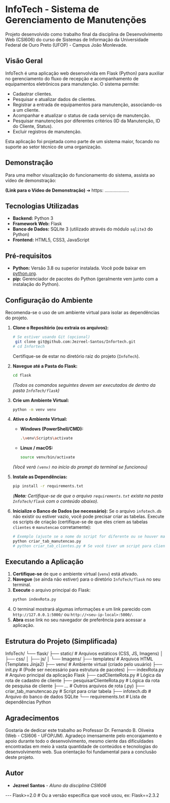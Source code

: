 # InfoTech - Sistema de Gerenciamento de Manutenções

Projeto desenvolvido como trabalho final da disciplina de Desenvolvimento Web (CSI606) do curso de Sistemas de Informação da Universidade Federal de Ouro Preto (UFOP) - Campus João Monlevade.

## Visão Geral

InfoTech é uma aplicação web desenvolvida em Flask (Python) para auxiliar no gerenciamento do fluxo de recepção e acompanhamento de equipamentos eletrônicos para manutenção. O sistema permite:

* Cadastrar clientes.
* Pesquisar e atualizar dados de clientes.
* Registrar a entrada de equipamentos para manutenção, associando-os a um cliente.
* Acompanhar e atualizar o status de cada serviço de manutenção.
* Pesquisar manutenções por diferentes critérios (ID da Manutenção, ID do Cliente, Status).
* Excluir registros de manutenção.

Esta aplicação foi projetada como parte de um sistema maior, focando no suporte ao setor técnico de uma organização.

## Demonstração

Para uma melhor visualização do funcionamento do sistema, assista ao vídeo de demonstração:

**(Link para o Vídeo de Demonstração)** ➔ https: ...................

## Tecnologias Utilizadas

* **Backend:** Python 3
* **Framework Web:** Flask
* **Banco de Dados:** SQLite 3 (utilizado através do módulo `sqlite3` do Python)
* **Frontend:** HTML5, CSS3, JavaScript

## Pré-requisitos

* **Python:** Versão 3.8 ou superior instalada. Você pode baixar em [python.org](https://www.python.org/).
* **pip:** Gerenciador de pacotes do Python (geralmente vem junto com a instalação do Python).

## Configuração do Ambiente

Recomenda-se o uso de um ambiente virtual para isolar as dependências do projeto.

1.  **Clone o Repositório (ou extraia os arquivos):**
    ```bash
    # Se estiver usando Git (opcional)
     git clone git@github.com:Jezreel-Santos/Infortech.git
    # cd Infortech
    ```
    Certifique-se de estar no diretório raiz do projeto (`InfoTech`).

2.  **Navegue até a Pasta do Flask:**
    ```bash
    cd flask
    ```
    *(Todos os comandos seguintes devem ser executados de dentro da pasta `InfoTech/flask`)*

3.  **Crie um Ambiente Virtual:**
    ```bash
    python -m venv venv
    ```

4.  **Ative o Ambiente Virtual:**
    * **Windows (PowerShell/CMD):**
        ```bash
        .\venv\Scripts\activate
        ```
    * **Linux / macOS:**
        ```bash
        source venv/bin/activate
        ```
    *(Você verá `(venv)` no início do prompt do terminal se funcionou)*

5.  **Instale as Dependências:**
    ```bash
    pip install -r requirements.txt
    ```
    *(**Nota:** Certifique-se de que o arquivo `requirements.txt` exista na pasta `InfoTech/flask` com o conteúdo abaixo).*

6.  **Inicialize o Banco de Dados (se necessário):**
    Se o arquivo `infotech.db` não existir ou estiver vazio, você pode precisar criar as tabelas. Execute os scripts de criação (certifique-se de que eles criem as tabelas `clientes` e `manutencao` corretamente):
    ```bash
    # Exemplo (ajuste se o nome do script for diferente ou se houver mais scripts)
    python criar_tab_manutencao.py
    # python criar_tab_clientes.py # Se você tiver um script para clientes
    ```

## Executando a Aplicação

1.  **Certifique-se** de que o ambiente virtual (`venv`) está ativado.
2.  **Navegue** (se ainda não estiver) para o diretório `InfoTech/flask` no seu terminal.
3.  **Execute** o arquivo principal do Flask:
    ```bash
    python indexRota.py
    ```
4.  O terminal mostrará algumas informações e um link parecido com `http://127.0.0.1:5000/` ou `http://<seu-ip-local>:5000/`.
5.  **Abra** esse link no seu navegador de preferência para acessar a aplicação.

## Estrutura do Projeto (Simplificada)

InfoTech/
└── flask/
├── static/             # Arquivos estáticos (CSS, JS, Imagens)
│   ├── css/
│   ├── js/
│   └── Imagens/
├── templates/          # Arquivos HTML (Templates Jinja2)
├── venv/               # Ambiente virtual (criado pelo usuário)
├── init.py         # (Pode ser necessário para estrutura de pacotes)
├── indexRota.py        # Arquivo principal da aplicação Flask
├── cadClienteRota.py   # Lógica da rota de cadastro de cliente
├── pesquisarClienteRota.py # Lógica da rota de pesquisa de cliente
├── ...                 # Outros arquivos de rota (.py)
├── criar_tab_manutencao.py # Script para criar tabela
├── infotech.db         # Arquivo do banco de dados SQLite
└── requirements.txt    # Lista de dependências Python

## Agradecimentos

Gostaria de dedicar este trabalho ao Professor Dr. Fernando B. Oliveira (Web - CSI606 - UFOP/JM). Agradeço imensamente pelo encorajamento e apoio durante todo o desenvolvimento, mesmo ciente das dificuldades encontradas em meio à vasta quantidade de conteúdos e tecnologias do desenvolvimento web. Sua orientação foi fundamental para a conclusão deste projeto.

## Autor

* **Jezreel Santos** - *Aluno da disciplina CSI606*

--- Flask>=2.0 # Ou a versão específica que você usou, ex: Flask==2.3.2
